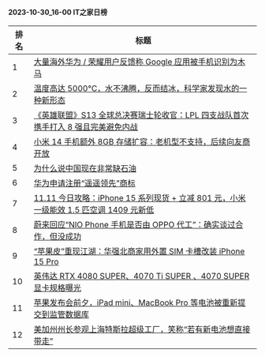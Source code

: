 #### 2023-10-30_16-00  IT之家日榜

| 排名 | 标题|
| --- | ---|
| 1 | [大量海外华为 / 荣耀用户反馈称 Google 应用被手机识别为木马](https://www.ithome.com/0/728/431.htm) |
| 2 | [温度高达 5000℃，水不沸腾，反而结冰，科学家发现水的一种新形态](https://www.ithome.com/0/728/430.htm) |
| 3 | [《英雄联盟》S13 全球总决赛瑞士轮收官：LPL 四支战队首次携手打入 8 强且完美避免内战](https://www.ithome.com/0/728/415.htm) |
| 4 | [小米 14 手机额外 8GB 存储扩容：老机型不支持，后续向友商开放](https://www.ithome.com/0/728/528.htm) |
| 5 | [为什么说中国现在非常缺石油](https://www.ithome.com/0/728/417.htm) |
| 6 | [华为申请注册“遥遥领先”商标](https://www.ithome.com/0/728/501.htm) |
| 7 | [11.11 今日攻略：iPhone 15 系列现货 + 立减 801 元，小米一级能效 1.5 匹空调 1409 元新低](https://www.ithome.com/0/728/418.htm) |
| 8 | [蔚来回应“NIO Phone 手机是否由 OPPO 代工”：确实谈过合作，但没成功](https://www.ithome.com/0/728/407.htm) |
| 9 | [“苹果皮”重现江湖：华强北商家用外置 SIM 卡槽改装 iPhone 15 Pro](https://www.ithome.com/0/728/482.htm) |
| 10 | [英伟达 RTX 4080 SUPER、4070 Ti SUPER 、4070 SUPER 显卡规格曝光](https://www.ithome.com/0/728/447.htm) |
| 11 | [苹果发布会前夕，iPad mini、MacBook Pro 等电池被重新提交到监管数据库](https://www.ithome.com/0/728/448.htm) |
| 12 | [美加州州长参观上海特斯拉超级工厂，笑称“若有新电池想直接带走”](https://www.ithome.com/0/728/461.htm) |
